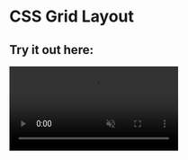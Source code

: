 # CSS Grid Layout

## Try it out here:

<video autoplay muted loop>
  <source src="assets/CSS Grid Layout.mp4" type="video/mp4">
  Your browser does not support the video tag.
</video>
